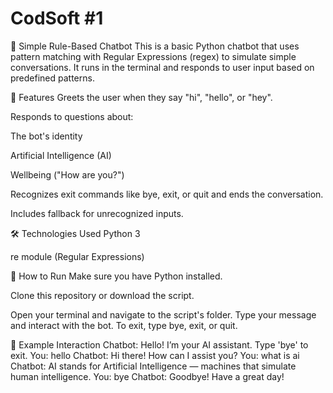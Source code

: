 # CodSoft #1
🧠 Simple Rule-Based Chatbot
This is a basic Python chatbot that uses pattern matching with Regular Expressions (regex) to simulate simple conversations. It runs in the terminal and responds to user input based on predefined patterns.

💬 Features
Greets the user when they say "hi", "hello", or "hey".

Responds to questions about:

The bot's identity

Artificial Intelligence (AI)

Wellbeing ("How are you?")

Recognizes exit commands like bye, exit, or quit and ends the conversation.

Includes fallback for unrecognized inputs.

🛠️ Technologies Used
Python 3

re module (Regular Expressions)

🧪 How to Run
Make sure you have Python installed.

Clone this repository or download the script.

Open your terminal and navigate to the script's folder.
Type your message and interact with the bot. To exit, type bye, exit, or quit.

📝 Example Interaction
 Chatbot: Hello! I’m your AI assistant. Type 'bye' to exit.
You: hello
 Chatbot: Hi there! How can I assist you?
You: what is ai
 Chatbot: AI stands for Artificial Intelligence — machines that simulate human intelligence.
You: bye
 Chatbot: Goodbye! Have a great day!

